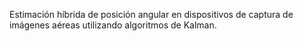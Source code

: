 Estimación híbrida de posición angular en dispositivos de captura de imágenes aéreas utilizando algoritmos de Kalman.
